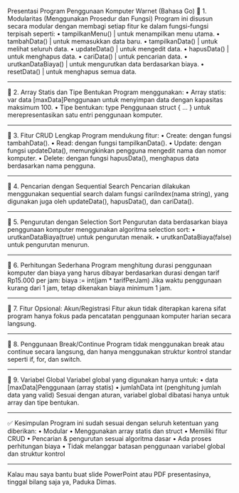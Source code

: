 Presentasi Program Penggunaan Komputer Warnet (Bahasa Go)
📌 1. Modularitas (Menggunakan Prosedur dan Fungsi)
Program ini disusun secara modular dengan membagi setiap fitur ke dalam fungsi-fungsi terpisah seperti:
•	tampilkanMenu() | untuk menampilkan menu utama.
•	tambahData() | untuk memasukkan data baru.
•	tampilkanData() | untuk melihat seluruh data.
•	updateData() | untuk mengedit data.
•	hapusData() | untuk menghapus data.
•	cariData() | untuk pencarian data.
•	urutkanDataBiaya() | untuk mengurutkan data berdasarkan biaya.
•	resetData() | untuk menghapus semua data.
________________________________________
📌 2. Array Statis dan Tipe Bentukan
Program menggunakan:
•	Array statis: var data [maxData]Penggunaan untuk menyimpan data dengan kapasitas maksimum 100.
•	Tipe bentukan: type Penggunaan struct { ... } untuk merepresentasikan satu entri penggunaan komputer.
________________________________________
📌 3. Fitur CRUD Lengkap
Program mendukung fitur:
•	Create: dengan fungsi tambahData().
•	Read: dengan fungsi tampilkanData().
•	Update: dengan fungsi updateData(), memungkinkan pengguna mengedit nama dan nomor komputer.
•	Delete: dengan fungsi hapusData(), menghapus data berdasarkan nama pengguna.
________________________________________
📌 4. Pencarian dengan Sequential Search
Pencarian dilakukan menggunakan sequential search dalam fungsi cariIndex(nama string), yang digunakan juga oleh updateData(), hapusData(), dan cariData().
________________________________________
📌 5. Pengurutan dengan Selection Sort
Pengurutan data berdasarkan biaya penggunaan komputer menggunakan algoritma selection sort:
•	urutkanDataBiaya(true) untuk pengurutan menaik.
•	urutkanDataBiaya(false) untuk pengurutan menurun.
________________________________________
📌 6. Perhitungan Sederhana
Program menghitung durasi penggunaan komputer dan biaya yang harus dibayar berdasarkan durasi dengan tarif Rp15.000 per jam:
biaya := int(jam * tarifPerJam)
Jika waktu penggunaan kurang dari 1 jam, tetap dikenakan biaya minimum 1 jam.
________________________________________
📌 7. Fitur Opsional: Akun/Registrasi
Fitur akun tidak diterapkan karena sifat program hanya fokus pada pencatatan penggunaan komputer harian secara langsung.
________________________________________
📌 8. Penggunaan Break/Continue
Program tidak menggunakan break atau continue secara langsung, dan hanya menggunakan struktur kontrol standar seperti if, for, dan switch.
________________________________________
📌 9. Variabel Global
Variabel global yang digunakan hanya untuk:
•	data [maxData]Penggunaan (array statis)
•	jumlahData int (penghitung jumlah data yang valid)
Sesuai dengan aturan, variabel global dibatasi hanya untuk array dan tipe bentukan.
________________________________________
✅ Kesimpulan
Program ini sudah sesuai dengan seluruh ketentuan yang diberikan:
•	Modular
•	Menggunakan array statis dan struct
•	Memiliki fitur CRUD
•	Pencarian & pengurutan sesuai algoritma dasar
•	Ada proses perhitungan biaya
•	Tidak melanggar batasan penggunaan variabel global dan struktur kontrol
________________________________________
Kalau mau saya bantu buat slide PowerPoint atau PDF presentasinya, tinggal bilang saja ya, Paduka Dimas.

